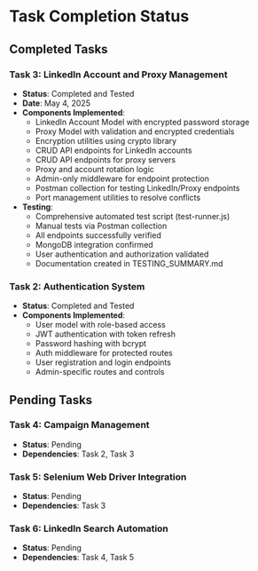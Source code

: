 # Task Completion Status

## Completed Tasks

### Task 3: LinkedIn Account and Proxy Management

- **Status**: Completed and Tested
- **Date**: May 4, 2025
- **Components Implemented**:
    - LinkedIn Account Model with encrypted password storage
    - Proxy Model with validation and encrypted credentials
    - Encryption utilities using crypto library
    - CRUD API endpoints for LinkedIn accounts
    - CRUD API endpoints for proxy servers
    - Proxy and account rotation logic
    - Admin-only middleware for endpoint protection
    - Postman collection for testing LinkedIn/Proxy endpoints
    - Port management utilities to resolve conflicts
- **Testing**:
    - Comprehensive automated test script (test-runner.js)
    - Manual tests via Postman collection
    - All endpoints successfully verified
    - MongoDB integration confirmed
    - User authentication and authorization validated
    - Documentation created in TESTING_SUMMARY.md

### Task 2: Authentication System

- **Status**: Completed and Tested
- **Components Implemented**:
    - User model with role-based access
    - JWT authentication with token refresh
    - Password hashing with bcrypt
    - Auth middleware for protected routes
    - User registration and login endpoints
    - Admin-specific routes and controls

## Pending Tasks

### Task 4: Campaign Management

- **Status**: Pending
- **Dependencies**: Task 2, Task 3

### Task 5: Selenium Web Driver Integration

- **Status**: Pending
- **Dependencies**: Task 3

### Task 6: LinkedIn Search Automation

- **Status**: Pending
- **Dependencies**: Task 4, Task 5
